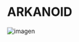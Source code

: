 # ARKANOID

![imagen](https://github.com/user-attachments/assets/d7e762ea-4489-4291-8de9-13adae8f3131)
